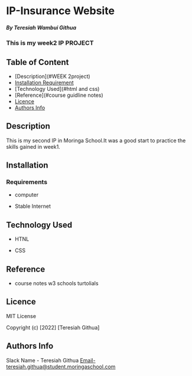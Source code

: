# IP-Insurance Website

##### By Teresiah Wambui Githua
### This is my week2 IP PROJECT

## Table of Content

+ [Description](#WEEK 2project)
+ [Installation Requirement](#Installation)
+ [Technology Used](#html and css)
+ [Reference](#course guidline notes)
+ [Licence](#MIT)
+ [Authors Info](#teresiah.githua@student.moringaschool.com)

## Description
<p>This is my second IP in Moringa School.It was a good start to practice the skills gained in week1.</p>

## Installation

### Requirements

* computer

* Stable Internet

## Technology Used
* HTNL 

* CSS 

## Reference
* course notes
w3 schools turtolials

## Licence

MIT License

Copyright (c) [2022] [Teresiah Githua]


## Authors Info

Slack Name - Teresiah Githua
Email-teresiah.githua@student.moringaschool.com

